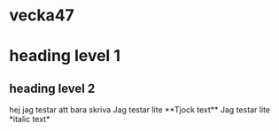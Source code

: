 # vecka47
<h1>heading level 1 </h1>
<h2> heading level 2 </h2>  
hej jag testar att bara skriva 
Jag testar lite **Tjock text**
Jag testar lite *italic text*
